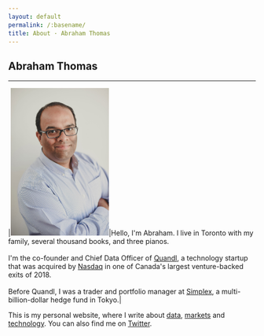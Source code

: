 ```yaml
---
layout: default
permalink: /:basename/
title: About · Abraham Thomas
---
```


## Abraham Thomas

----

|<img style="width:200px" src="/assets/img/Abraham-Thomas.jpg">|Hello, I'm Abraham. I live in Toronto with my family, several thousand books, and three pianos.<br/><br/>I'm the co-founder and Chief Data Officer of [Quandl](https://www.quandl.com), a technology startup that was acquired by [Nasdaq](https://www.nasdaq.com) in one of Canada's largest venture-backed exits of 2018.<br/><br/>Before Quandl, I was a trader and portfolio manager at [Simplex](https://www.simplexasset.com), a multi-billion-dollar hedge fund in Tokyo.|

This is my personal website, where I write about [data](/data), [markets](/markets) and [technology](/technology).  You can also find me on [Twitter](https://twitter.com/athomasq).

<br/>
<br/>